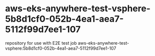 # aws-eks-anywhere-test-vsphere-5b8d1cf0-052b-4ea1-aea7-5112f99d7ee1-107
repository for use with E2E test job aws-eks-anywhere-test-vsphere:5b8d1cf0-052b-4ea1-aea7-5112f99d7ee1-107
